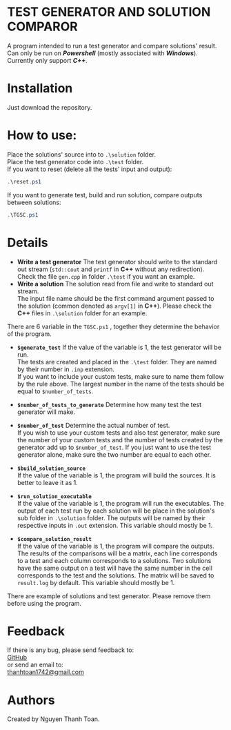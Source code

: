 
# TEST GENERATOR AND SOLUTION COMPAROR  
A program intended to run a test generator and compare solutions' result.  
Can only be run on **_Powershell_** (mostly associated with **_Windows_**).  
Currently only support **_C++_**.

# Installation
Just download the repository.
  
# How to use:  
Place the solutions' source into to `.\solution` folder.  
Place the test generator code into `.\test` folder.  
If you want to reset (delete all the tests' input and output):
```powershell
.\reset.ps1
```
If you want to generate test, build and run solution, compare outputs between solutions:
```powershell
.\TGSC.ps1
```
# Details
* **Write a test generator**
The test generator should write to the standard out stream (`std::cout` and `printf` in **C++** without any redirection).   
Check the file `gen.cpp` in folder `.\test` if you want an example.   
* **Write a solution**
The solution read from file and write to standard out stream.  
The input file name should be the first command argument passed to the solution (common denoted as `argv[1]` in **C++**). Please check the **C++** files in `.\solution` folder for an example.

There are 6 variable in the `TGSC.ps1` , together they determine the behavior of the program. 
* **`$generate_test`**
If the value of the variable is 1, the test generator will be run.  
The tests are created and placed in the `.\test` folder. They are named by their number in `.inp`  extension.  
If you want to include your custom tests, make sure to name them follow by the rule above. The largest number in the name of the tests should be equal to `$number_of_tests`.  
* **`$number_of_tests_to_generate`**
Determine how many test the test generator will make.
* **`$number_of_test`**
 Determine the actual number of test.  
If you wish to use your custom tests and also test generator, make sure the number of your custom tests and the number of tests created by the generator add up to `$number_of_test`. If you just want to use the test generator alone, make sure the two number are equal to each other.  
  
* **`$build_solution_source`**  
If the value of the variable is 1, the program will build the sources. It is better to leave it as 1.  
  
* **`$run_solution_executable`**  
If the value of the variable is 1, the program will run the executables. The output of each test run by each solution will be place in the solution's sub folder in `.\solution` folder. The outputs will be named by their respective inputs in `.out` extension. This variable should mostly be 1.  
  
* **`$compare_solution_result`**  
If the value of the variable is 1, the program will compare the outputs. The results of the comparisons will be a matrix, each line corresponds to a test and each column corresponds to a solutions. Two solutions have the same output on a test will have the same number in the cell corresponds to the test and the solutions. The matrix will be saved to `result.log` by default. This variable should mostly be 1.  
  
There are example of solutions and test generator. Please remove them before using the program.
  
# Feedback
If there is any bug, please send feedback to:  
[GitHub](
https://github.com/thanhtoan1742/TestGeneratorAndSolutionComparor)  
or send an email to:  
thanhtoan1742@gmail.com
# Authors 
Created by Nguyen Thanh Toan.